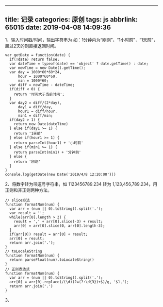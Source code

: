 
---
title: 记录
categories: 原创
tags: js
abbrlink: 65015
date: 2019-04-08 14:09:36
---

1、输入时间戳/时间，输出字符串为 如：1分钟内为“刚刚”，“1小时前”，“1天前”，超过2天的则直接返回时间。
```
var getDate = function(date) {
  if(!date) return false;
  var dateTime = typeof(date) == 'object' ? date.getTime() : date;
  var nowTime = new Date().getTime();
  var day = 1000*60*60*24,
      hour = 1000*60*60,
      min = 1000*60;
  var diff = nowTime - dateTime;
  if(diff < 0) {
    return '时间大于当前时间';
  }
  var day2 = diff/(2*day),
      day1 = diff/day,
      hour1 = diff/hour,
      min1 = diff/min;
  if(day2 > 1) {
    return new Date(dateTime)
  } else if(day1 >= 1) {
    return '1天前'
  } else if(hour1 >= 1) {
    return parseInt(hour1) + '小时前'
  } else if(min1 >= 1) {
    return parseInt(min1) + '分钟前'
  } else {
    return '刚刚'
  }
}
console.log(getDate(new Date('2019/4/8 12:20:00')))
```

2、将数字转为带逗号字符串，如 1123456789.234 转为 1,123,456,789.234，用正则和非正则两种方法。
```
// slice方法
function formatNum(num) {
  var arr = (num || 0).toString().split('.');
  var result = '';
  while(arr[0].length > 3) {
    result = ',' + arr[0].slice(-3) + result;
    arr[0] = arr[0].slice(0, arr[0].length-3);
  }
  if(arr[0]) result = arr[0] + result;
  arr[0] = result;
  return arr.join('.');
}
// toLocaleString
function formatNum(num) {
  return parseFloat(num).toLocaleString()
}
// 正则表达式
function formatNum(num) {
  var arr = (num || 0).toString().split('.');
  arr[0] = arr[0].replace(/(\d)(?=(?:\d{3})+$)/g, '$1,');
  return arr.join('.')
}
```

3、